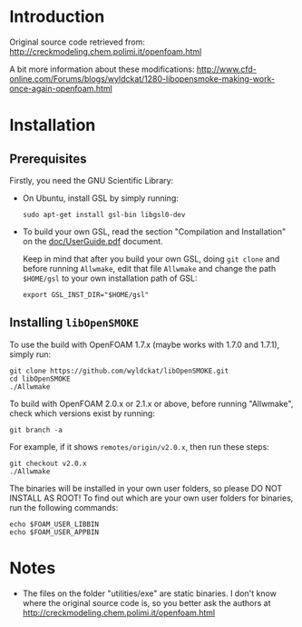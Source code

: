 # Introduction

Original source code retrieved from: http://creckmodeling.chem.polimi.it/openfoam.html

A bit more information about these modifications: http://www.cfd-online.com/Forums/blogs/wyldckat/1280-libopensmoke-making-work-once-again-openfoam.html

# Installation
## Prerequisites
Firstly, you need the GNU Scientific Library:

*   On Ubuntu, install GSL by simply running:

        sudo apt-get install gsl-bin libgsl0-dev

*   To build your own GSL, read the section "Compilation and Installation" on the [doc/UserGuide.pdf](libOpenSMOKE/blob/master/doc/UserGuide.pdf?raw=true "User Guide") document.

    Keep in mind that after you build your own GSL, doing `git clone` and before running `Allwmake`, edit that file `Allwmake` and change the path `$HOME/gsl` to your own installation path of GSL:

        export GSL_INST_DIR="$HOME/gsl"

## Installing `libOpenSMOKE`
To use the build with OpenFOAM 1.7.x (maybe works with 1.7.0 and 1.7.1), simply run:

    git clone https://github.com/wyldckat/libOpenSMOKE.git
    cd libOpenSMOKE
    ./Allwmake

To build with OpenFOAM 2.0.x or 2.1.x or above, before running "Allwmake", check which versions exist by running:

    git branch -a

For example, if it shows `remotes/origin/v2.0.x`, then run these steps:

    git checkout v2.0.x
    ./Allwmake

The binaries will be installed in your own user folders, so please DO NOT INSTALL AS ROOT! To find out which are your own user folders for binaries, run the following commands:

    echo $FOAM_USER_LIBBIN
    echo $FOAM_USER_APPBIN

# Notes
* The files on the folder "utilities/exe" are static binaries. I don't know where the original source code is, so you better ask the authors at http://creckmodeling.chem.polimi.it/openfoam.html
